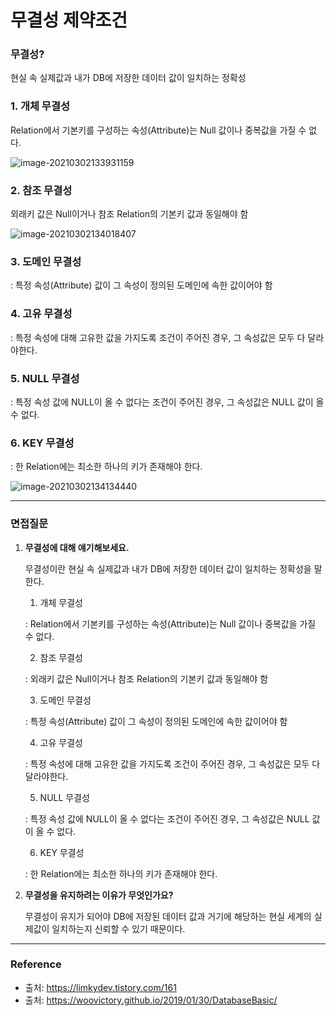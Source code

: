 # 무결성 제약조건

### 무결성?

현실 속 실제값과 내가 DB에 저장한 데이터 값이 일치하는 정확성



### 1. 개체 무결성

 Relation에서 기본키를 구성하는 속성(Attribute)는 Null 값이나 중복값을 가질 수 없다.

![image-20210302133931159](C:\Users\oh12s\Desktop\면접스터디\SKILL\Oracle\image\image-20210302133931159.png)



### 2. 참조 무결성

 외래키 값은 Null이거나 참조 Relation의 기본키 값과 동일해야 함

![image-20210302134018407](C:\Users\oh12s\Desktop\면접스터디\SKILL\Oracle\image\image-20210302134018407.png)

### 3. 도메인 무결성

: 특정 속성(Attribute) 값이 그 속성이 정의된 도메인에 속한 값이어야 함

### 4. 고유 무결성

: 특정 속성에 대해 고유한 값을 가지도록 조건이 주어진 경우, 그 속성값은 모두 다 달라야한다.

### 5. NULL 무결성

: 특정 속성 값에 NULL이 올 수 없다는 조건이 주어진 경우, 그 속성값은 NULL 값이 올 수 없다.

### 6. KEY 무결성

: 한 Relation에는 최소한 하나의 키가 존재해야 한다.

![image-20210302134134440](C:\Users\oh12s\Desktop\면접스터디\SKILL\Oracle\image\image-20210302134134440.png)

---

### 면접질문

1. **무결성에 대해 얘기해보세요.**

   무결성이란 현실 속 실제값과 내가 DB에 저장한 데이터 값이 일치하는 정확성을 말한다.

   1. 개체 무결성

   : Relation에서 기본키를 구성하는 속성(Attribute)는 Null 값이나 중복값을 가질 수 없다.

   2. 참조 무결성

   : 외래키 값은 Null이거나 참조 Relation의 기본키 값과 동일해야 함

   3. 도메인 무결성

   : 특정 속성(Attribute) 값이 그 속성이 정의된 도메인에 속한 값이어야 함

   4. 고유 무결성

   : 특정 속성에 대해 고유한 값을 가지도록 조건이 주어진 경우, 그 속성값은 모두 다 달라야한다.

   5. NULL 무결성

   : 특정 속성 값에 NULL이 올 수 없다는 조건이 주어진 경우, 그 속성값은 NULL 값이 올 수 없다.

   6. KEY 무결성

   : 한 Relation에는 최소한 하나의 키가 존재해야 한다.



2. **무결성을 유지하려는 이유가 무엇인가요?**

   무결성이 유지가 되어야 DB에 저장된 데이터 값과 거기에 해당하는 현실 세계의 실제값이 일치하는지 신뢰할 수 있기 때문이다.

---

### Reference

- 출처: https://limkydev.tistory.com/161
- 출처: https://woovictory.github.io/2019/01/30/DatabaseBasic/

